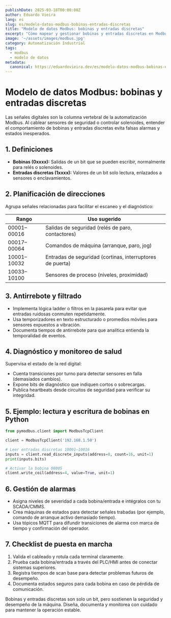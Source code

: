 ```yaml
---
publishDate: 2025-03-18T00:00:00Z
author: Eduardo Vieira
lang: es
slug: es/modelo-datos-modbus-bobinas-entradas-discretas
title: "Modelo de datos Modbus: bobinas y entradas discretas"
excerpt: "Cómo mapear y gestionar bobinas y entradas discretas en Modbus, incluyendo estrategias de antirrebote y diagnósticos."
image: '~/assets/images/modbus.jpg'
category: Automatización Industrial
tags:
  - modbus
  - modelo de datos
metadata:
  canonical: https://eduardovieira.dev/es/modelo-datos-modbus-bobinas-entradas-discretas
---
```


# Modelo de datos Modbus: bobinas y entradas discretas

Las señales digitales son la columna vertebral de la automatización Modbus. Al cablear sensores de seguridad o controlar solenoides, entender el comportamiento de bobinas y entradas discretas evita falsas alarmas y estados inesperados.

## 1. Definiciones

- **Bobinas (0xxxx):** Salidas de un bit que se pueden escribir, normalmente para relés o solenoides.
- **Entradas discretas (1xxxx):** Valores de un bit solo lectura, enlazados a sensores o enclavamientos.

## 2. Planificación de direcciones

Agrupa señales relacionadas para facilitar el escaneo y el diagnóstico:

| Rango | Uso sugerido |
| --- | --- |
| 00001–00016 | Salidas de seguridad (relés de paro, contactores) |
| 00017–00064 | Comandos de máquina (arranque, paro, jog) |
| 10001–10032 | Entradas de seguridad (cortinas, interruptores de puerta) |
| 10033–10100 | Sensores de proceso (niveles, proximidad) |

## 3. Antirrebote y filtrado

- Implementa lógica ladder o filtros en la pasarela para evitar que entradas ruidosas conmuten repetidamente.
- Usa temporizadores en texto estructurado o promedios móviles para sensores expuestos a vibración.
- Documenta tiempos de antirrebote para que analítica entienda la temporalidad de eventos.

## 4. Diagnóstico y monitoreo de salud

Supervisa el estado de la red digital:

- Cuenta transiciones por turno para detectar sensores en falla (demasiados cambios).
- Expone bits de diagnóstico que indiquen cortos o sobrecargas.
- Publica heartbeats desde circuitos de seguridad para verificar su integridad.

## 5. Ejemplo: lectura y escritura de bobinas en Python

```python
from pymodbus.client import ModbusTcpClient

client = ModbusTcpClient('192.168.1.50')

# Leer entradas discretas 10001–10016
inputs = client.read_discrete_inputs(address=0, count=16, unit=1)
print(inputs.bits)

# Activar la bobina 00005
client.write_coil(address=4, value=True, unit=1)
```

## 6. Gestión de alarmas

- Asigna niveles de severidad a cada bobina/entrada e intégralos con tu SCADA/CMMS.
- Crea máquinas de estados para detectar señales trabadas (por ejemplo, comando de arranque activo demasiado tiempo).
- Usa tópicos MQTT para difundir transiciones de alarma con marca de tiempo y confirmación del operador.

## 7. Checklist de puesta en marcha

1. Valida el cableado y rotula cada terminal claramente.
2. Prueba cada bobina/entrada a través del PLC/HMI antes de conectar sistemas superiores.
3. Registra tiempos de scan base para detectar problemas futuros de desempeño.
4. Documenta estados seguros para cada bobina en caso de pérdida de comunicación.

Bobinas y entradas discretas son solo un bit, pero sostienen la seguridad y desempeño de la máquina. Diseña, documenta y monitorea con cuidado para mantener la operación estable.
